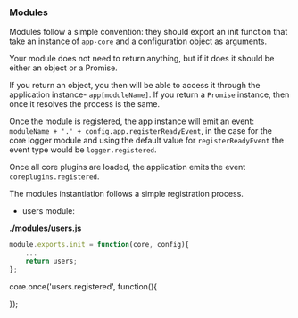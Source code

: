 ### Modules
Modules follow a simple convention: they should export an init function that take an instance of `app-core` and a configuration object as arguments.

Your module does not need to return anything, but if it does it should be either an object or a Promise.

If you return an object, you then will be able to access it through the application instance- `app[moduleName]`.
If you return a `Promise` instance, then once it resolves the process is the same.

Once the module is registered, the app instance will emit an event: `moduleName + '.' + config.app.registerReadyEvent`, in the case for the core logger module and using the default value for `registerReadyEvent` the event type would be `logger.registered`.

Once all core plugins are loaded, the application emits the event `coreplugins.registered`.

The modules instantiation follows a simple registration process.

* users module:

**./modules/users.js**
```js
module.exports.init = function(core, config){
    ...
    return users;
};
```

core.once('users.registered', function(){

});
